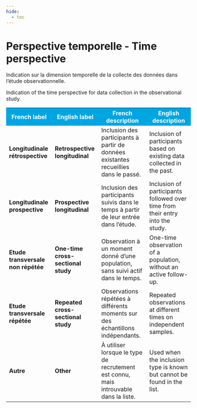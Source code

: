 ```yaml
---
hide:
  - toc
---
```


# Perspective temporelle - Time perspective
Indication sur la dimension temporelle de la collecte des données dans l’étude observationnelle.

Indication of the time perspective for data collection in the observational study.
<table>
  <tr BGCOLOR="#00a6e2">
    <th style="color:#FFFFFF;">French label</th>
    <th style="color:#FFFFFF;">English label</th>
    <th style="color:#FFFFFF;">French description</th>
    <th style="color:#FFFFFF;">English description</th>
  </tr>
  <tr>
    <td><b>Longitudinale rétrospective</b></td>
    <td><b>Retrospective longitudinal</b></td>
    <td>Inclusion des participants à partir de données existantes recueillies dans le passé.</td>
    <td>Inclusion of participants based on existing data collected in the past.</td>
  </tr>
    <tr>
    <td><b>Longitudinale prospective</b></td>
    <td><b>Prospective longitudinal</b></td>
    <td>Inclusion des participants suivis dans le temps à partir de leur entrée dans l’étude.</td>
    <td>Inclusion of participants followed over time from their entry into the study.</td>
  </tr>
    <tr>
    <td><b>Etude transversale non répétée</b></td>
    <td><b>One-time cross-sectional study</b></td>
    <td>Observation à un moment donné d’une population, sans suivi actif dans le temps.</td>
    <td>One-time observation of a population, without an active follow-up.</td>
  </tr>
    <tr>
    <td><b>Etude transversale répétée</b></td>
    <td><b>Repeated cross-sectional study</b></td>
    <td>Observations répétées à différents moments sur des échantillons indépendants.</td>
    <td>Repeated observations at different times on independent samples.</td>
  </tr>
    <tr>
    <td><b>Autre</b></td>
    <td><b>Other</b></td>
    <td>À utiliser lorsque le type de recrutement est connu, mais introuvable dans la liste.</td>
    <td>Used when the inclusion type is known but cannot be found in the list.</td>
  </tr>
  </table>